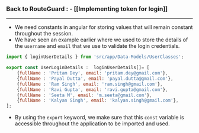 

### **Back to RouteGuard** : - [[Implementing token for login]]

---

- We need constants in angular for storing values that will remain constant throughout the session. 
- We have seen an example earlier where we used to store the details of the `username` and `email` that we use to validate the login credentials.

```js
import { loginUserDetails } from 'src/app/Data-Models/UserClasses';

export const UserLoginDetails :  loginUserDetails[]= [
    {fullName : 'Pritam Dey', email: 'pritam.dey@gmail.com'},
    {fullName : 'Payal Dutta', email: 'payal.dutta@gmail.com'},
    {fullName : 'Ram Singh', email: 'ram.singh@gmail.com'},
    {fullName : 'Ravi Gupta', email: 'ravi.gupta@gmail.com'},
    {fullName : 'Seeta M', email: 'm.seeta@gmail.com'},
    {fullName : 'Kalyan Singh', email: 'kalyan.singh@gmail.com'},
];
```


- By using the `export` keyword, we make sure that this `const` variable is accessible throughout the application to be imported and used. 